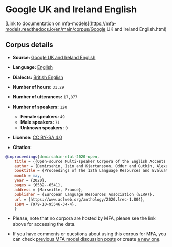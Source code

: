 
# Google UK and Ireland English

[Link to documentation on mfa-models](https://mfa-models.readthedocs.io/en/main/corpus/Google UK and Ireland English.html)

## Corpus details

- **Source:** [Google UK and Ireland English](https://openslr.org/83/)
- **Language:** [English](https://en.wikipedia.org/wiki/English_language)
- **Dialects:** [British English](https://en.wikipedia.org/wiki/British_English)
- **Number of hours:** `31.29`
- **Number of utterances:** `17,877`
- **Number of speakers:** `120`
  - **Female speakers:** `49`
  - **Male speakers:** `71`
  - **Unknown speakers:** `0`
- **License:** [CC BY-SA 4.0](https://creativecommons.org/licenses/by-sa/4.0/)

- **Citation:**
```bibtex
@inproceedings{demirsahin-etal-2020-open,
	title = {{Open-source Multi-speaker Corpora of the English Accents in the British Isles}},
	author = {Demirsahin, Isin and Kjartansson, Oddur and Gutkin, Alexander and Rivera, Clara},
	booktitle = {Proceedings of The 12th Language Resources and Evaluation Conference (LREC)},
	month = may,
	year = {2020},
	pages = {6532--6541},
	address = {Marseille, France},
	publisher = {European Language Resources Association (ELRA)},
	url = {https://www.aclweb.org/anthology/2020.lrec-1.804},
	ISBN = {979-10-95546-34-4},
	}
```

- Please, note that no corpora are hosted by MFA, please see the link above for accessing the data.

- If you have comments or questions about using this corpus for MFA, you can check [previous MFA model discussion posts](https://github.com/MontrealCorpusTools/mfa-models/discussions?discussions_q=Google+UK+and+Ireland+English) or create [a new one](https://github.com/MontrealCorpusTools/mfa-models/discussions/new).
